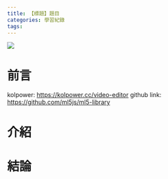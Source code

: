 ```yaml
---
title: 【標題】題目
categories: 學習紀錄
tags:
---
```



![](https://nijialin.com/images/2023/tokyo/)


# 前言

kolpower: https://kolpower.cc/video-editor
github link: https://github.com/ml5js/ml5-library
<!-- more -->

# 介紹

# 結論
